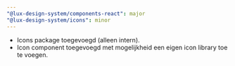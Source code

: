 ```yaml
---
"@lux-design-system/components-react": major
"@lux-design-system/icons": minor
---
```



- Icons package toegevoegd (alleen intern).
- Icon component toegevoegd met mogelijkheid een eigen icon library toe te voegen.
